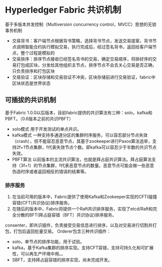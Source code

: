 # Hyperledger Fabric 共识机制
基于多版本并发控制（Multiversion concurrency control，MVCC）思想的无锁事务机制

- 交易背书：客户端节点根据背书策略，选择背书节点，发送交易提案，背书节点调用智能合约执行模拟交易，执行完成后，经过签名背书，返回给客户端节点，整个过程是模拟的
- 交易排序：排序节点接收已经签名背书的交易，确定交易顺序，将排好序的交易打包成区块，分发给其他组织主节点，排序节点不会去关心交易是否正确，只负责排序和打包区块
- 交易验证：区块存储和交易验证不冲突，区块存储前进行交易验证，fabric中区块状态是世界状态

## 可插拔的共识机制
基于Fabric 1.0.0以后版本，目前fabric提供的共识算法有三种：solo，kafka和PBFT。（0.6版本之前的共识PBFT）

- solo模式
    用于开发测试的单点共识。
- kafka模式
    一种支持多通道分区的集群时序服务，可以容忍部分节点失效（crash），但不能容忍恶意节点，其基于zookeeper进行Paxos算法选举，支持2f+1节点集群，f代表失效节点个数。即kafka可以容忍少于半数的共识节点失效。
- PBFT算法
   以前版本的主流共识算法，也就是拜占庭共识算法。拜占庭算法支持（3f+1）的节点集群，f代表恶意节点的数量。恶意节点可能会做一些恶意伪造时序或者返回相反的错误的结果等。

### 排序服务
1. 在当前可用的版本中，Fabric提供了使用Kafka和Zookeeper实现的CFT(碰撞容错(CFT)共识协议)排序服务。
2. 在随后的版本中，Fabric将提供一个Raft共识排序服务，实现了etcd/Raft和完全分散的BFT(拜占庭容错（BFT）共识协议)排序服务。

consenter，即共识插件，负责接受交易信息进行排序，以及对交易进行切割并打包，打包后返回批量交易。
Orderer包含三种共识插件：
- solo，单节点的排序功能，用于试验。
- kafka，基于Kafka集群的排序实现。支持CFT容错，支持可持久化和可扩展性，可以再生产环境中用。。
- SBFT，支持拜占庭容错的排序实现，尚未完成开发。

